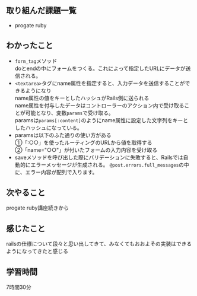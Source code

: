 ## 取り組んだ課題一覧
  - progate ruby

    
    
## わかったこと
- `form_tag`メソッド  
  doとendの中にフォームをつくる。これによって指定したURLにデータが送信される。
- `<textarea>`タグにname属性を指定すると、入力データを送信することができるようになり  
name属性の値をキーとしたハッシュがRails側に送られる  
name属性を付与したデータはコントローラーのアクション内で受け取ることが可能となり、変数`params`で受け取る。  
paramsは`params[:content]`のようにname属性に設定した文字列をキーとしたハッシュになっている。
- paramsは以下のふた通りの使い方がある  
①「:○○」を使ったルーティングのURLから値を取得する  
②「name="○○"」が付いたフォームの入力内容を受け取る  
- saveメソッドを呼び出した際にバリデーションに失敗すると、Railsでは自動的にエラーメッセージが生成される。
  `@post.errors.full_messages`の中に、エラー内容が配列で入ります。

## 次やること
progate ruby講座続きから


## 感じたこと
railsの仕様について段々と思い出してきて、みなくてもおおよその実装はできるようになってきたと感じる


## 学習時間
7時間30分
